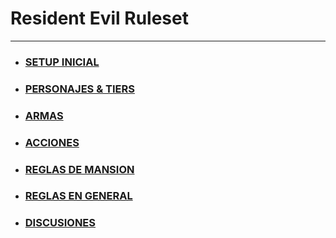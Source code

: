 # Resident Evil Ruleset

---

- ### [SETUP INICIAL](00_setup_inicial/README.md)
- ### [PERSONAJES & TIERS](10_personajes_&_tiers/README.md)
- ### [ARMAS](20_armas/README.md)
- ### [ACCIONES](30_acciones/README.md)
- ### [REGLAS DE MANSION](40_mansion/README.md)
- ### [REGLAS EN GENERAL](50_general_rules/README.md)
- ### [DISCUSIONES](60_discussions/README.md)

